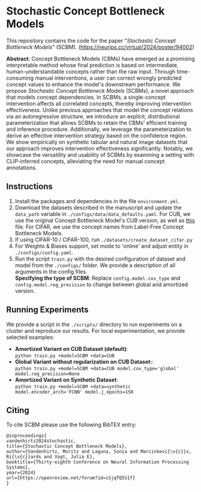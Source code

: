 # Stochastic Concept Bottleneck Models
This repository contains the code for the paper "*Stochastic Concept Bottleneck Models*" (SCBM).
(https://neurips.cc/virtual/2024/poster/94002)

**Abstract**: Concept Bottleneck Models (CBMs) have emerged as a promising interpretable method whose final prediction is based on intermediate, human-understandable concepts rather than the raw input. 
Through time-consuming manual interventions, a user can correct wrongly predicted concept values to enhance the model's downstream performance.
We propose *Stochastic Concept Bottleneck Models* (SCBMs), a novel approach that models concept dependencies. In SCBMs, a single-concept intervention affects all correlated concepts, thereby improving intervention effectiveness. Unlike previous approaches that model the concept relations via an autoregressive structure, we introduce an explicit, distributional parameterization that allows SCBMs to retain the CBMs' efficient training and inference procedure. 
Additionally, we leverage the parameterization to derive an effective intervention strategy based on the confidence region.
We show empirically on synthetic tabular and natural image datasets that our approach improves intervention effectiveness significantly. Notably, we showcase the versatility and usability of SCBMs by examining a setting with CLIP-inferred concepts, alleviating the need for manual concept annotations.

## Instructions

1. Install the packages and dependencies in the file `environment.yml`. 
2. Download the datasets described in the manuscript and update the `data_path` variable in `./configs/data/data_defaults.yaml`. For CUB, we use the original Concept Bottleneck Model's CUB version, as well as [this](https://github.com/dtak/addressing-leakage/blob/c4656a674680593cccf2cbeea7f62e431dbb7401/attributes_and_labels/concept_names.txt) file. For CIFAR, we use the concept names from Label-Free Concept Bottleneck Models. 
3. If using CIFAR-10 / CIFAR-100, run `./datasets/create_dataset_cifar.py`
4. For Weights & Biases support, set mode to 'online' and adjust entity in `./configs/config.yaml`.
5. Run the script `train.py` with the desired configuration of dataset and model from the `./configs/` folder. We provide a description of all arguments in the config files.  
**Specifying the type of SCBM**:  Replace `config.model.cov_type` and `config.model.reg_precision` to change between global and amortized version.

## Running Experiments

We provide a script in the `./scripts/` directory to run experiments on a cluster and reproduce our results. For local experimentation, we provide selected examples:

- **Amortized Variant on CUB Dataset (default)**:  
  `python train.py +model=SCBM +data=CUB`  
- **Global Variant without regularization on CUB Dataset:**:  
  `python train.py +model=SCBM +data=CUB model.cov_type='global' model.reg_precision=None`  
- **Amortized Variant on Synthetic Dataset**:  
  `python train.py +model=SCBM +data=synthetic model.encoder_arch='FCNN' model.j_epochs=150`  

## Citing
To cite SCBM please use the following BibTEX entry:

```
@inproceedings{
vandenhirtz2024stochastic,
title={Stochastic Concept Bottleneck Models},
author={Vandenhirtz, Moritz and Laguna, Sonia and Marcinkevi{\v{c}}s, Ri{\v{c}}ards and Vogt, Julia E},
booktitle={Thirty-eighth Conference on Neural Information Processing Systems},
year={2024}
url={https://openreview.net/forum?id=iSjqTQ5S1f}
}
```

